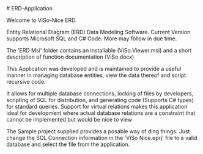 <meta name="google-site-verification" content="uO0KIXcA0ryHEfgwWVi7QrXMM0WQfqpXSs_DtX34bgc" />
# ERD-Application

Welcome to ViSo-Nice ERD.

Entity Relational Diagram (ERD) Data Modeling Software. Current Version supports Microsoft SQL and C# Code. More may follow in due time.

The 'ERD Msi' folder contains an installable (ViSo.Viewer.msi) and a short description of function documentation (ViSo.docx)

This Application was developed and is maintained to provide a useful manner in managing database entities, view the data thereof and script recursive code.

It allows for multiple database connections, locking of files by developers, scripting of SQL for distribution, and generating code (Supports C# types) for standard queries. Support for virtual relations makes this application ideal for development where actual database relations are a constraint that cannot be implemented but would be nice to view

The Sample project supplied provides a posable way of ding things. Just change the SQL Connection information in the 'ViSo Nice.eprj' file to a valid database and select the file from the application.
